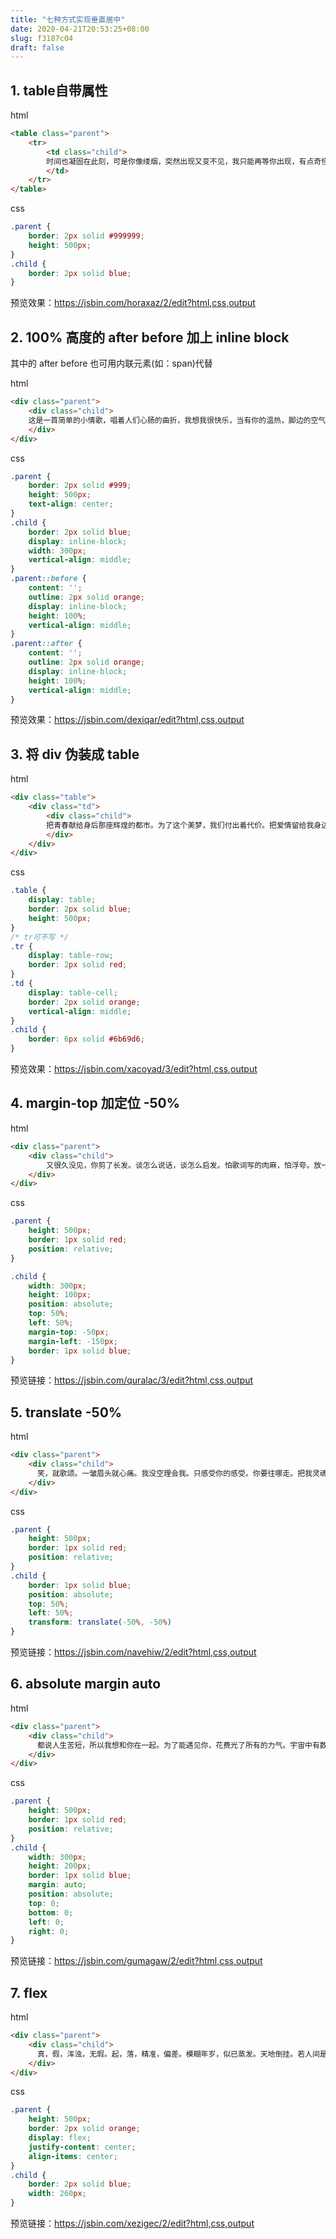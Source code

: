 ```yaml
---
title: "七种方式实现垂直居中"
date: 2020-04-21T20:53:25+08:00
slug: f3187c04
draft: false
---
```


## 1. table自带属性

html

```html
<table class="parent">
    <tr>
        <td class="child">
        时间也凝固在此刻，可是你像缕烟，突然出现又变不见，我只能再等你出现，有点奇怪依赖着你的背影，不想太快离开眼前的美景，说不上遗憾，可心情有些凌乱。
        </td>
    </tr>
</table>
```

css

```css
.parent {
    border: 2px solid #999999;
    height: 500px;
}
.child {
    border: 2px solid blue;
}
```

预览效果：https://jsbin.com/horaxaz/2/edit?html,css,output

## 2. 100% 高度的 after before 加上 inline block

其中的 after before 也可用内联元素(如：span)代替

html

```html
<div class="parent">
    <div class="child">
    这是一首简单的小情歌，唱着人们心肠的曲折，我想我很快乐，当有你的温热，脚边的空气转了，这是一首简单的小情歌，唱着我们心头的白鸽，我想我很适合，当一个歌颂者，青春在风中飘着
    </div>
</div>
```

css

```css
.parent {
    border: 2px solid #999;
    height: 500px;
    text-align: center;
}
.child {
    border: 2px solid blue;
    display: inline-block;
    width: 300px;
    vertical-align: middle;
}
.parent::before {
    content: '';
    outline: 2px solid orange;
    display: inline-block;
    height: 100%;
    vertical-align: middle;
}
.parent::after {
    content: '';
    outline: 2px solid orange;
    display: inline-block;
    height: 100%;
    vertical-align: middle;
}
```

预览效果：https://jsbin.com/dexiqar/edit?html,css,output

## 3. 将 div 伪装成 table

html

```html
<div class="table">
    <div class="td">
        <div class="child">
        把青春献给身后那座辉煌的都市。为了这个美梦，我们付出着代价。把爱情留给我身边最真心的姑娘。你陪我歌唱，你陪我流浪。陪我两败俱伤。一直到现在，才突然明白。我梦寐以求，是真爱和自由。
        </div>
    </div>
</div>
```

css

```css
.table {
    display: table;
    border: 2px solid blue;
    height: 500px;
}
/* tr可不写 */
.tr {
    display: table-row;
    border: 2px solid red;
}
.td {
    display: table-cell;
    border: 2px solid orange;
    vertical-align: middle;
}
.child {
    border: 6px solid #6b69d6; 
}
```

预览效果：https://jsbin.com/xacoyad/3/edit?html,css,output

## 4. margin-top 加定位 -50%

html

```html
<div class="parent">
    <div class="child">
        又很久没见，你剪了长发。谈怎么说话，谈怎么启发。怕歌词写的肉麻，怕浮夸。放一盘磁带，七八十年代。才听了一半，就悲伤起来。
    </div>
</div>
```

css

```css
.parent {
    height: 500px;
    border: 1px solid red;
    position: relative;
}

.child {
    width: 300px;
    height: 100px;
    position: absolute;
    top: 50%;
    left: 50%;
    margin-top: -50px;
    margin-left: -150px;
    border: 1px solid blue;
}
```

预览链接：https://jsbin.com/quralac/3/edit?html,css,output

## 5. translate -50%

html

```html
<div class="parent">
    <div class="child">
      笑，就歌颂。一皱眉头就心痛。我没空理会我。只感受你的感受。你要往哪走。把我灵魂也带走。它为你着了魔。留着有什么用。
    </div>
</div>
```

css

```css
.parent {
    height: 500px;
    border: 1px solid red;
    position: relative;
}
.child {
    border: 1px solid blue;
    position: absolute;
    top: 50%;
    left: 50%;
    transform: translate(-50%, -50%)
}
```

预览链接：https://jsbin.com/navehiw/2/edit?html,css,output

## 6. absolute margin auto

html

```html
<div class="parent">
    <div class="child">
      都说人生苦短，所以我想和你在一起。为了能遇见你，花费光了所有的力气。宇宙中有数不清的繁星，只有你是意义。想要把你藏在我歌里，成为我的谜底。
    </div>
</div>
```

css

```css
.parent {
    height: 500px;
    border: 1px solid red;
    position: relative;
}
.child {
    width: 300px;
    height: 200px;
    border: 1px solid blue;
    margin: auto;
    position: absolute;
    top: 0;
    bottom: 0;
    left: 0;
    right: 0; 
}
```

预览链接：https://jsbin.com/gumagaw/2/edit?html,css,output

## 7. flex

html

```html
<div class="parent">
    <div class="child">
      真，假，浑浊，无瑕。起，落，精准，偏差。模糊年岁，似已蒸发。天地倒挂。若人间是场大梦啊。梦里啷当巨铁锁人家。夜归的人叩响了门环。我要不要叫醒他。
    </div>
</div>
```

css

```css
.parent {
    height: 500px;
    border: 2px solid orange;
    display: flex;
    justify-content: center;
    align-items: center;
}
.child {
    border: 2px solid blue;
    width: 260px;
}
```

预览链接：https://jsbin.com/xezigec/2/edit?html,css,output